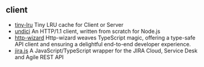 ## client

- [tiny-lru](https://github.com/avoidwork/tiny-lru) Tiny LRU cache for Client or Server
- [undici](https://github.com/nodejs/undici) An HTTP/1.1 client, written from scratch for Node.js
- [http-wizard](https://github.com/flodlc/http-wizard) Http-wizard weaves TypeScript magic, offering a type-safe API client and ensuring a delightful end-to-end developer experience.
- [jira.js](https://github.com/MrRefactoring/jira.js) A JavaScript/TypeScript wrapper for the JIRA Cloud, Service Desk and Agile REST API